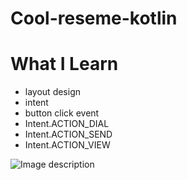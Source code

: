 # Cool-reseme-kotlin
# What I Learn
* layout design
* intent
* button click event 
* Intent.ACTION_DIAL 
* Intent.ACTION_SEND
* Intent.ACTION_VIEW


![Image description](https://i.ibb.co/VMXfyNx/ae8a9920-da46-4219-b31d-cc1ddd7ae598-2.png)
